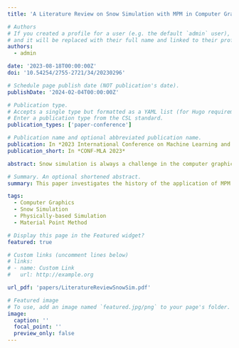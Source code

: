 ```yaml
---
title: 'A Literature Review on Snow Simulation with MPM in Computer Graphics'

# Authors
# If you created a profile for a user (e.g. the default `admin` user), write the username (folder name) here
# and it will be replaced with their full name and linked to their profile.
authors:
  - admin

date: '2023-08-18T00:00:00Z'
doi: '10.54254/2755-2721/34/20230296'

# Schedule page publish date (NOT publication's date).
publishDate: '2024-02-04T00:00:00Z'

# Publication type.
# Accepts a single type but formatted as a YAML list (for Hugo requirements).
# Enter a publication type from the CSL standard.
publication_types: ['paper-conference']

# Publication name and optional abbreviated publication name.
publication: In *2023 International Conference on Machine Learning and Automation*
publication_short: In *CONF-MLA 2023*

abstract: Snow simulation is always a challenge in the computer graphics community due to its combined nature of solids and fluids. In the past, researchers usually applied different solvers to computationally simulate the behavior of snow at different phases, which made the simulation both slow and complicated. In 2013, the material point method, abbreviated as MPM, was first introduced for snow simulation, eliminating the need for multiple solvers. This paper investigates the history of the application of MPM to snow simulation in computer graphics specifically, and offers an overview of its evolution since the pioneering work by Stomakhin. It aims at showing the current state-of-art as well as any limitations. Nowadays, the development of MPM and snow simulation focuses on improvements of the stability and physical accuracy of the method itself, and the generalization of the application scope from snow to arbitrary granular materials. The trade-off between efficiency and accuracy remains a problem, thus it introduces more potential research directions, ranging from developing simpler mathematical models for better physical accuracy to incorporating machine learning techniques to accelerate the simulation process.

# Summary. An optional shortened abstract.
summary: This paper investigates the history of the application of MPM to snow simulation in computer graphics specifically, and offers an overview of its evolution since the pioneering work by Stomakhin.

tags:
  - Computer Graphics
  - Snow Simulation
  - Physically-based Simulation
  - Material Point Method

# Display this page in the Featured widget?
featured: true

# Custom links (uncomment lines below)
# links:
# - name: Custom Link
#   url: http://example.org

url_pdf: 'papers/LiteratureReviewSnowSim.pdf'

# Featured image
# To use, add an image named `featured.jpg/png` to your page's folder.
image:
  caption: ''
  focal_point: ''
  preview_only: false
---
```

